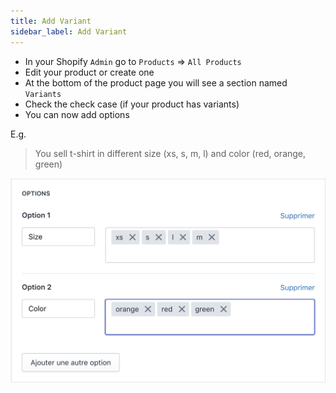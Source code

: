 ```yaml
---
title: Add Variant
sidebar_label: Add Variant
---
```


* In your Shopify `Admin` go to `Products` => `All Products`
* Edit your product or create one
* At the bottom of the product page you will see a section named `Variants`
* Check the check case (if your product has variants)
* You can now add options

E.g. 
  > You sell t-shirt in different size (xs, s, m, l) and color (red, orange, green)

  ![product image 1](/static/img/product-img-1.png "product image 1")